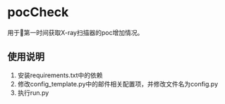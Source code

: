 pocCheck
===

用于第一时间获取X-ray扫描器的poc增加情况。

使用说明
---

1. 安装requirements.txt中的依赖
2. 修改config_template.py中的邮件相关配置项，并修改文件名为config.py
3. 执行run.py